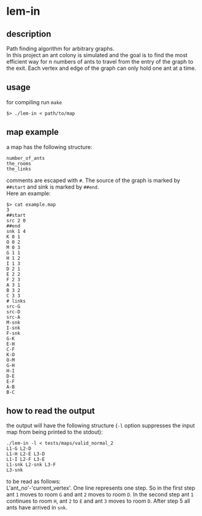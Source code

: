 # lem-in

## description

Path finding algorithm for arbitrary graphs. <br>
In this project an ant colony is simulated and the goal is to find the most efficient way for n numbers of ants to travel from the entry of the graph to the exit. Each vertex and edge of the graph can only hold one ant at a time.

## usage

for compiling run `make` <br>

	$> ./lem-in < path/to/map

## map example

a map has the following structure:

	number_of_ants
	the_rooms
	the_links

comments are escaped with `#`. The source of the graph is marked by `##start` and sink is marked by `##end`. <br>
Here an example:

	$> cat example.map
	3
	##start
	src 2 0
	##end
	snk 1 4
	K 0 1
	O 0 2
	M 0 3
	G 1 1
	H 1 2
	I 1 3
	D 2 1
	E 2 2
	F 2 3
	A 3 1
	B 3 2
	C 3 3
	# links
	src-G
	src-D
	src-A
	M-snk
	I-snk
	F-snk
	G-K
	E-H
	C-F
	K-O
	O-M
	G-H
	H-I
	D-E
	E-F
	A-B
	B-C

## how to read the output

the output will have the following structure  (`-l` option suppresses the input map from being printed to the stdout):

	./lem-in -l < tests/maps/valid_normal_2
	L1-G L2-D
	L1-H L2-E L3-D
	L1-I L2-F L3-E
	L1-snk L2-snk L3-F
	L3-snk

to be read as follows: <br>
L'ant_no'-'current_vertex'. One line represents one step. So in the first step ant `1` moves to room `G` and ant `2` moves to room `D`. In the second step ant `1` continues to room `H`, ant `2` to `E` and ant `3` moves to room `D`. After step 5 all ants have arrived in `snk`.
